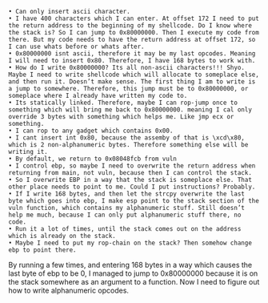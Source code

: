 	• Can only insert ascii character.
	• I have 400 characters which I can enter. At offset 172 I need to put the return address to the beginning of my shellcode. Do I know where the stack is? So I can jump to 0x80000000. Then I execute my code from there. But my code needs to have the return address at offset 172, so I can use whats before or whats after.
	• 0x80000000 isnt ascii, therefore it may be my last opcodes. Meaning I will need to insert 0x80. Therefore, I have 168 bytes to work with.
	• How do I write 0x80000000? Its all non-ascii characters!!! Shyo. Maybe I need to write shellcode which will allocate to someplace else, and then run it. Doesn’t make sense. The first thing I am to write is a jump to somewhere. Therefore, this jump must be to 0x80000000, or someplace where I already have written my code to. 
	• Its statically linked. Therefore, maybe I can rop-jump once to something which will bring me back to 0x80000000. meaning I cal only override 3 bytes with something which helps me. Like jmp ecx or something.
	• I can rop to any gadget which contains 0x00. 
	• I cant insert int 0x80, because the assemby of that is \xcd\x80, which is 2 non-alphanumeric bytes. Therefore something else will be writing it.
	• By default, we return to 0x08048fcb from vuln
	• I control ebp, so maybe I need to overwrite the return address when returning from main, not vuln, because then I can control the stack. 
	• So I overwrite EBP in a way that the stack is someplace else. That other place needs to point to me. Could I put instructions? Probably. 
	• If I write 168 bytes, and then let the strcpy overwrite the last byte which goes into ebp, I make esp point to the stack section of the vuln function, which contains my alphanumeric stuff. Still doesn’t help me much, because I can only put alphanumeric stuff there, no code.
	• Run it a lot of times, until the stack comes out on the address which is already on the stack.
	• Maybe I need to put my rop-chain on the stack? Then somehow change ebp to point there.
By running a few times, and entering 168 bytes in a way which causes the last byte of ebp to be 0, I managed to jump to 0x80000000 because it is on the stack somewhere as an argument to a function. Now I need to figure out how to write alphanumeric opcodes.
